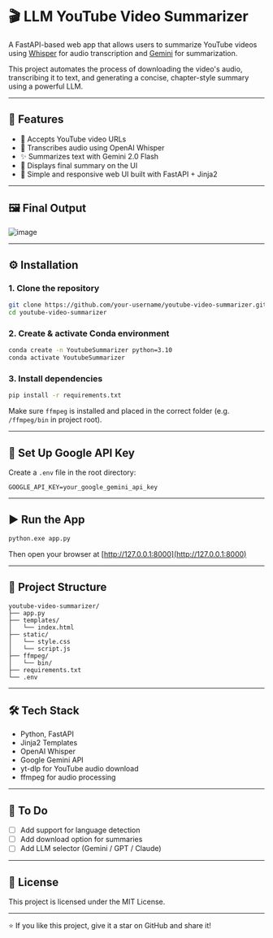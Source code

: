 # 🎬 LLM YouTube Video Summarizer

A FastAPI-based web app that allows users to summarize YouTube videos using [Whisper](https://github.com/openai/whisper) for audio transcription and [Gemini](https://ai.google.dev/) for summarization. 

This project automates the process of downloading the video's audio, transcribing it to text, and generating a concise, chapter-style summary using a powerful LLM.

---

## 🚀 Features

- 🔗 Accepts YouTube video URLs
- 🧠 Transcribes audio using OpenAI Whisper
- ✨ Summarizes text with Gemini 2.0 Flash
- 📄 Displays final summary on the UI
- 🎯 Simple and responsive web UI built with FastAPI + Jinja2

---

## 🖼️ Final Output


![image](https://github.com/user-attachments/assets/08e7808a-80fe-40de-a1a0-3ce5d8819c50)

---

## ⚙️ Installation

### 1. Clone the repository
```bash
git clone https://github.com/your-username/youtube-video-summarizer.git
cd youtube-video-summarizer
```

### 2. Create & activate Conda environment
```bash
conda create -n YoutubeSummarizer python=3.10
conda activate YoutubeSummarizer
```

### 3. Install dependencies
```bash
pip install -r requirements.txt
```

Make sure `ffmpeg` is installed and placed in the correct folder (e.g. `/ffmpeg/bin` in project root).

---

## 🔑 Set Up Google API Key

Create a `.env` file in the root directory:

```
GOOGLE_API_KEY=your_google_gemini_api_key
```

---

## ▶️ Run the App

```bash
python.exe app.py
```

Then open your browser at [http://127.0.0.1:8000](http://127.0.0.1:8000)

---

## 📁 Project Structure

```
youtube-video-summarizer/
├── app.py
├── templates/
│   └── index.html
├── static/
│   └── style.css
│   └── script.js
├── ffmpeg/
│   └── bin/
├── requirements.txt
└── .env
```

---

## 🛠️ Tech Stack

- Python, FastAPI
- Jinja2 Templates
- OpenAI Whisper
- Google Gemini API
- yt-dlp for YouTube audio download
- ffmpeg for audio processing

---

## 📌 To Do

- [ ] Add support for language detection
- [ ] Add download option for summaries
- [ ] Add LLM selector (Gemini / GPT / Claude)

---

## 📃 License

This project is licensed under the MIT License.

---

⭐ If you like this project, give it a star on GitHub and share it!
